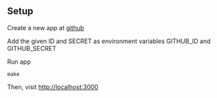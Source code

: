 
## Setup

Create a new app at [github](https://github.com/settings/applications/new)

Add the given ID and SECRET as environment variables GITHUB_ID and GITHUB_SECRET

Run app

```
make
```

Then, visit [http://localhost:3000](http://localhost:3000)
